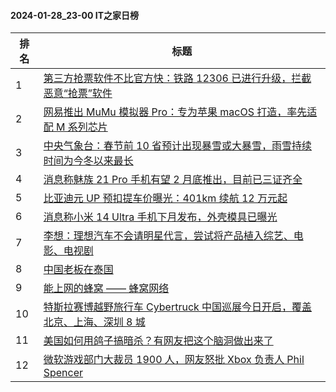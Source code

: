 #### 2024-01-28_23-00  IT之家日榜

| 排名 | 标题|
| --- | ---|
| 1 | [第三方抢票软件不比官方快：铁路 12306 已进行升级，拦截恶意“抢票”软件](https://www.ithome.com/0/747/636.htm) |
| 2 | [网易推出 MuMu 模拟器 Pro：专为苹果 macOS 打造，率先适配 M 系列芯片](https://www.ithome.com/0/747/631.htm) |
| 3 | [中央气象台：春节前 10 省预计出现暴雪或大暴雪，雨雪持续时间为今冬以来最长](https://www.ithome.com/0/747/693.htm) |
| 4 | [消息称魅族 21 Pro 手机有望 2 月底推出，目前已三证齐全](https://www.ithome.com/0/747/627.htm) |
| 5 | [比亚迪元 UP 预扣提车价曝光：401km 续航 12 万元起](https://www.ithome.com/0/747/630.htm) |
| 6 | [消息称小米 14 Ultra 手机下月发布，外壳模具已曝光](https://www.ithome.com/0/747/714.htm) |
| 7 | [李想：理想汽车不会请明星代言，尝试将产品植入综艺、电影、电视剧](https://www.ithome.com/0/747/640.htm) |
| 8 | [中国老板在泰国](https://www.ithome.com/0/747/661.htm) |
| 9 | [能上网的蜂窝 —— 蜂窝网络](https://www.ithome.com/0/747/706.htm) |
| 10 | [特斯拉赛博越野旅行车 Cybertruck 中国巡展今日开启，覆盖北京、上海、深圳 8 城](https://www.ithome.com/0/747/638.htm) |
| 11 | [美国如何用鸽子搞暗杀？有网友把这个脑洞做出来了](https://www.ithome.com/0/747/665.htm) |
| 12 | [微软游戏部门大裁员 1900 人，网友怒批 Xbox 负责人 Phil Spencer](https://www.ithome.com/0/747/682.htm) |
